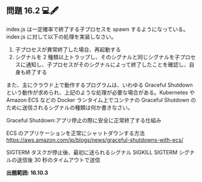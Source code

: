 ## 問題 16.2 💻🖋️

index.js は一定確率で終了する子プロセスを spawn するようになっている。index.js に対して以下の処理を実装しなさい。

1. 子プロセスが異常終了した場合、再起動する
2. シグナルを 2 種類以上トラップし、そのシグナルと同じシグナルを子プロセスに通知し、子プロセスがそのシグナルによって終了したことを確認し、自身も終了する

また、主にクラウド上で動作するプログラムは、いわゆる Graceful Shutdown という動作が求められ、上記のような処理が必要な場合がある。Kubernetes や Amazon ECS などの Docker ランタイム上でコンテナの Graceful Shutdown のために送信されるシグナルの種類は何か書きなさい。


Graceful Shutdown:アプリ停止の際に安全に正常終了する仕組み

ECS のアプリケーションを正常にシャットダウンする方法
https://aws.amazon.com/jp/blogs/news/graceful-shutdowns-with-ecs/

SIGTERM タスクが停止後、最初に送られるシグナル
SIGKILL SIGTERM シグナルの送信後 30 秒のタイムアウトで送信

**出題範囲: 16.10.3**